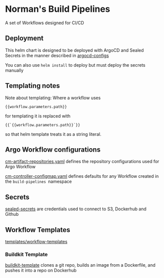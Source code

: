 # Norman's Build Pipelines
A set of Workflows designed for CI/CD

## Deployment
This helm chart is designed to be deployed with ArgoCD and Sealed Secrets in the manner described in [argocd-configs](https://github.com/frenoid/argocd-configs)


You can also use `helm install` to deploy but must deploy the secrets manually

## Templating notes
Note about templating: Where a workflow uses 
```gopl
{{workflow.parameters.path}}
```
 for templating it is replaced with
```gotpl
{{`{{workflow.parameters.path}}`}}
```
so that helm template treats it as a string literal.

## Argo Workflow configurations
[cm-artifact-repositories.yaml](./templates/argo-workflow-configs/cm-artifact-repositories.yaml) defines the repository configurations used for Argo Workflow

[cm-controller-configmap.yaml](./templates/argo-workflow-configs/cm-controller-configmap.yaml) defines defaults for any Workflow created in the `build-pipelines `namespace

## Secrets
[sealed-secrets](./templates/sealed-secrets/) are credentials used to connect to S3, Dockerhub and Github

## Workflow Templates
[templates/workflow-templates](./templates/workflow-templates/)

### Buildkit Template
[buildkit-template](./templates/workflow-templates/buildkit-template.yaml) clones a git repo, builds an image from a Dockerfile, and pushes it into a repo on Dockerhub